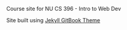 Course site for NU CS 396 - Intro to Web Dev

Site built using [Jekyll GitBook Theme](https://github.com/sighingnow/jekyll-gitbook)